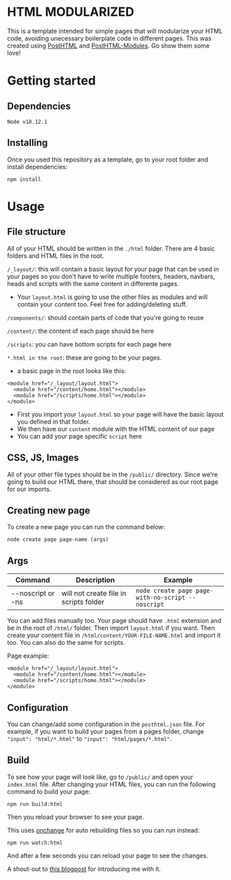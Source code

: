 # HTML MODULARIZED

This is a template intended for simple pages that will modularize your HTML code, avoiding unecessary boilerplate code in different pages.
This was created using [PostHTML](https://github.com/posthtml/posthtml) and [PostHTML-Modules](https://github.com/posthtml/posthtml-modules). Go show them some love!

# Getting started

## Dependencies

```
Node v18.12.1
```

## Installing

Once you used this repository as a template, go to your root folder and install dependencies:

```
npm install
```

# Usage

## File structure

All of your HTML should be written in the `./html` folder. There are 4 basic folders and HTML files in the root.

`/_layout/`: this will contain a basic layout for your page that can be used in your pages so you don't have to write multiple footers, headers, navbars, heads and scripts with the same content in differente pages. 
- Your `layout.html` is going to use the other files as modules and will contain your content too. Feel free for adding/deleting stuff.

`/components/`: should contain parts of code that you're going to reuse

`/content/`: the content of each page should be here

`/scripts`: you can have bottom scripts for each page here

`*.html in the root`: these are going to be your pages.
- a basic page in the root looks like this:
```
<module href="/_layout/layout.html">
  <module href="/content/home.html"></module>
  <module href="/scripts/home.html"></module>
</module>
```
- First you import your `layout.html` so your page will have the basic layout you defined in that folder.
- We then have our `content` module with the HTML content of our page
- You can add your page specific `script` here

## CSS, JS, Images

All of your other file types should be in the `/public/` directory. Since we're going to build our HTML there, that should be considered as our root page for our imports.

## Creating new page

To create a new page you can  run the command below:
```
node create page page-name (args)
```

## Args

| Command | Description | Example |
|---------|-------------|---------|
|--noscript or -ns | will not create file in scripts folder | `node create page page-with-no-script --noscript` |

You can add files manually too. Your page should have `.html` extension and be in the root of `/html/` folder. Then import `layout.html` if you want. Then create your content file in `/html/content/YOUR-FILE-NAME.html` and import it too. You can also do the same for scripts. 

Page example:
```
<module href="/_layout/layout.html">  
  <module href="/content/home.html"></module>  
  <module href="/scripts/home.html"></module>  
</module>
```

## Configuration

You can change/add some configuration in the `posthtml.json` file. For example, if you want to build your pages from a pages folder, change `"input": "html/*.html"` to `"input": "html/pages/*.html"`. 

## Build

To see how your page will look like, go to `/public/` and open your `index.html` file.
After changing your HTML files, you can run the following command to build your page:

`npm run build:html` 

Then you reload your browser to see your page.

This uses [onchange](https://www.npmjs.com/package/onchange) for auto rebuilding files so you can run instead:

`npm run watch:html`

And after a few seconds you can reload your page to see the changes.

A shout-out to [this blogpost](https://blog.mailpace.com/blog/using-html-modules/) for introducing me with it.




